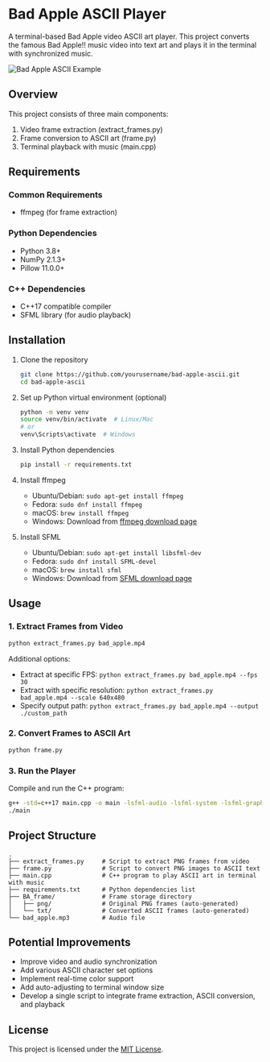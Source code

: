 # Bad Apple ASCII Player

A terminal-based Bad Apple video ASCII art player. This project converts the famous Bad Apple!! music video into text art and plays it in the terminal with synchronized music.

![Bad Apple ASCII Example](https://via.placeholder.com/800x400)

## Overview

This project consists of three main components:
1. Video frame extraction (extract_frames.py)
2. Frame conversion to ASCII art (frame.py)
3. Terminal playback with music (main.cpp)

## Requirements

### Common Requirements
- ffmpeg (for frame extraction)

### Python Dependencies
- Python 3.8+
- NumPy 2.1.3+
- Pillow 11.0.0+

### C++ Dependencies
- C++17 compatible compiler
- SFML library (for audio playback)

## Installation

1. Clone the repository
   ```bash
   git clone https://github.com/yourusername/bad-apple-ascii.git
   cd bad-apple-ascii
   ```

2. Set up Python virtual environment (optional)
   ```bash
   python -m venv venv
   source venv/bin/activate  # Linux/Mac
   # or
   venv\Scripts\activate  # Windows
   ```

3. Install Python dependencies
   ```bash
   pip install -r requirements.txt
   ```

4. Install ffmpeg
   - Ubuntu/Debian: `sudo apt-get install ffmpeg`
   - Fedora: `sudo dnf install ffmpeg`
   - macOS: `brew install ffmpeg`
   - Windows: Download from [ffmpeg download page](https://ffmpeg.org/download.html)

5. Install SFML
   - Ubuntu/Debian: `sudo apt-get install libsfml-dev`
   - Fedora: `sudo dnf install SFML-devel`
   - macOS: `brew install sfml`
   - Windows: Download from [SFML download page](https://www.sfml-dev.org/download.php)

## Usage

### 1. Extract Frames from Video

```bash
python extract_frames.py bad_apple.mp4
```

Additional options:
- Extract at specific FPS: `python extract_frames.py bad_apple.mp4 --fps 30`
- Extract with specific resolution: `python extract_frames.py bad_apple.mp4 --scale 640x480`
- Specify output path: `python extract_frames.py bad_apple.mp4 --output ./custom_path`

### 2. Convert Frames to ASCII Art

```bash
python frame.py
```

### 3. Run the Player

Compile and run the C++ program:

```bash
g++ -std=c++17 main.cpp -o main -lsfml-audio -lsfml-system -lsfml-graphics -lsfml-window
./main
```

## Project Structure

```
.
├── extract_frames.py     # Script to extract PNG frames from video
├── frame.py              # Script to convert PNG images to ASCII text
├── main.cpp              # C++ program to play ASCII art in terminal with music
├── requirements.txt      # Python dependencies list
├── BA_frame/             # Frame storage directory
│   ├── png/              # Original PNG frames (auto-generated)
│   └── txt/              # Converted ASCII frames (auto-generated)
└── bad_apple.mp3         # Audio file
```

## Potential Improvements

- Improve video and audio synchronization
- Add various ASCII character set options
- Implement real-time color support
- Add auto-adjusting to terminal window size
- Develop a single script to integrate frame extraction, ASCII conversion, and playback

## License

This project is licensed under the [MIT License](LICENSE).

